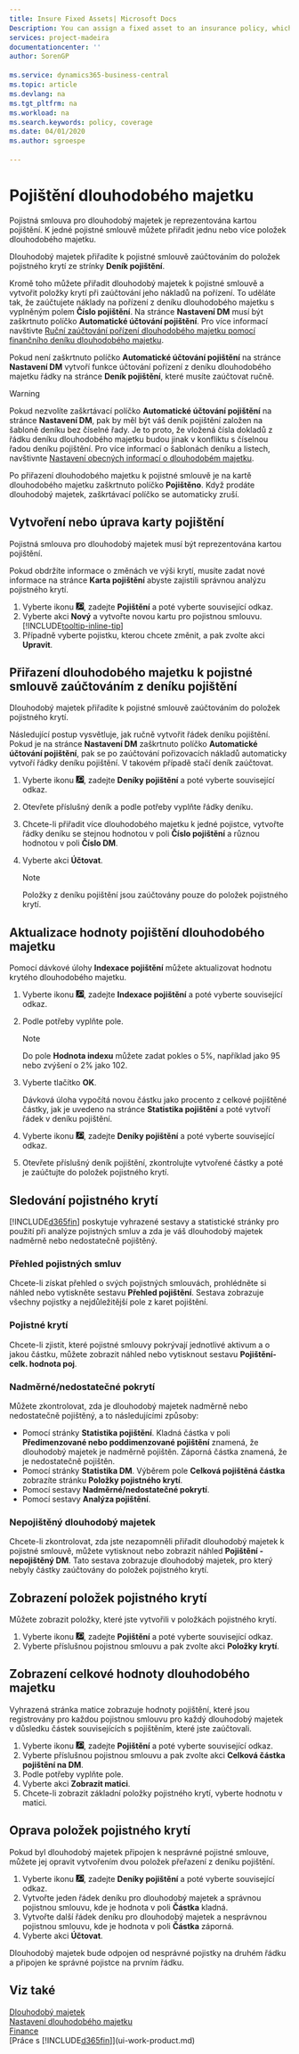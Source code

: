```yaml
---
title: Insure Fixed Assets| Microsoft Docs
Description: You can assign a fixed asset to an insurance policy, which is represented by an insurance card.
services: project-madeira
documentationcenter: ''
author: SorenGP

ms.service: dynamics365-business-central
ms.topic: article
ms.devlang: na
ms.tgt_pltfrm: na
ms.workload: na
ms.search.keywords: policy, coverage
ms.date: 04/01/2020
ms.author: sgroespe

---
```

# Pojištění dlouhodobého majetku
Pojistná smlouva pro dlouhodobý majetek je reprezentována kartou pojištění. K jedné pojistné smlouvě můžete přiřadit jednu nebo více položek dlouhodobého majetku.

Dlouhodobý majetek přiřadíte k pojistné smlouvě zaúčtováním do položek pojistného krytí ze strínky **Deník pojištění**.

Kromě toho můžete přiřadit dlouhodobý majetek k pojistné smlouvě a vytvořit položky krytí při zaúčtování jeho nákladů na pořízení. To uděláte tak, že zaúčtujete náklady na pořízení z deníku dlouhodobého majetku s vyplněným polem **Číslo pojištění**. Na stránce **Nastavení DM** musí být zaškrtnuto políčko **Automatické účtování pojištění**. Pro více informací navštivte [Ruční zaúčtování pořízení dlouhodobého majetku pomocí finančního deníku dlouhodobého majetku](fa-how-acquire.md#to-post-a-fixed-asset-acquisition-manually-with-the-fixed-asset-gl-journal).

Pokud není zaškrtnuto políčko **Automatické účtování pojištění** na stránce **Nastavení DM** vytvoří funkce účtování pořízení z deníku dlouhodobého majetku řádky na stránce **Deník pojištění**, které musíte zaúčtovat ručně.

> [!WARNING]
> Pokud nezvolíte zaškrtávací políčko **Automatické účtování pojištění** na stránce **Nastavení DM**, pak by měl být váš deník pojištění založen na šabloně deníku bez číselné řady. Je to proto, že vložená čísla dokladů z řádku deníku dlouhodobého majetku budou jinak v konfliktu s číselnou řadou deníku pojištění. Pro více informací o šablonách deníku a listech, navštivnte [Nastavení obecných informací o dlouhodobém majetku](fa-how-setup-general.md).

Po přiřazení dlouhodobého majetku k pojistné smlouvě je na kartě dlouhodobého majetku zaškrtnuto políčko **Pojištěno**. Když prodáte dlouhodobý majetek, zaškrtávací políčko se automaticky zruší.

## Vytvoření nebo úprava karty pojištění
Pojistná smlouva pro dlouhodobý majetek musí být reprezentována kartou pojištění.

Pokud obdržíte informace o změnách ve výši krytí, musíte zadat nové informace na stránce **Karta pojištění** abyste zajistili správnou analýzu pojistného krytí.

1. Vyberte ikonu ![Žárovky, která otevře funkci Řekněte mi](media/ui-search/search_small.png "Řekněte mi, co chcete dělat"), zadejte **Pojištění** a poté vyberte související odkaz.
2. Vyberte akci **Nový** a vytvořte novou kartu pro pojistnou smlouvu. [!INCLUDE[tooltip-inline-tip](includes/tooltip-inline-tip_md.md)]
3. Případně vyberte pojistku, kterou chcete změnit, a pak zvolte akci **Upravit**.

## Přiřazení dlouhodobého majetku k pojistné smlouvě zaúčtováním z deníku pojištění
Dlouhodobý majetek přiřadíte k pojistné smlouvě zaúčtováním do položek pojistného krytí.

Následující postup vysvětluje, jak ručně vytvořit řádek deníku pojištění. Pokud je na stránce **Nastavení DM** zaškrtnuto políčko **Automatické účtování pojištění**, pak se po zaúčtování pořizovacích nákladů automaticky vytvoří řádky deníku pojištění. V takovém případě stačí deník zaúčtovat.

1. Vyberte ikonu ![Žárovky, která otevře funkci Řekněte mi](media/ui-search/search_small.png "Řekněte mi, co chcete dělat"), zadejte **Deníky pojištění** a poté vyberte související odkaz.
2. Otevřete příslušný deník a podle potřeby vyplňte řádky deníku.
3. Chcete-li přiřadit více dlouhodobého majetku k jedné pojistce, vytvořte řádky deníku se stejnou hodnotou v poli **Číslo pojištění** a různou hodnotou v poli **Číslo DM**.
4. Vyberte akci **Účtovat**.

   > [!NOTE]
   > Položky z deníku pojištění jsou zaúčtovány pouze do položek pojistného krytí.

## Aktualizace hodnoty pojištění dlouhodobého majetku
Pomocí dávkové úlohy **Indexace pojištění** můžete aktualizovat hodnotu krytého dlouhodobého majetku.

1. Vyberte ikonu ![Žárovky, která otevře funkci Řekněte mi](media/ui-search/search_small.png "Řekněte mi, co chcete dělat"), zadejte **Indexace pojištění** a poté vyberte související odkaz.
2. Podle potřeby vyplňte pole.

   > [!NOTE]
   > Do pole **Hodnota indexu** můžete zadat pokles o 5%, například jako 95 nebo zvýšení o 2% jako 102.
3. Vyberte tlačítko **OK**.

   Dávková úloha vypočítá novou částku jako procento z celkové pojištěné částky, jak je uvedeno na stránce **Statistika pojištění** a poté vytvoří řádek v deníku pojištění.
4. Vyberte ikonu ![Žárovky, která otevře funkci Řekněte mi](media/ui-search/search_small.png "Řekněte mi, co chcete dělat"), zadejte **Deníky pojištění** a poté vyberte související odkaz.
5. Otevřete příslušný deník pojištění, zkontrolujte vytvořené částky a poté je zaúčtujte do položek pojistného krytí.

## Sledování pojistného krytí
[!INCLUDE[d365fin](includes/d365fin_md.md)] poskytuje vyhrazené sestavy a statistické stránky pro použití při analýze pojistných smluv a zda je váš dlouhodobý majetek nadměrně nebo nedostatečně pojištěný.

### Přehled pojistných smluv
Chcete-li získat přehled o svých pojistných smlouvách, prohlédněte si náhled nebo vytiskněte sestavu **Přehled pojištění**. Sestava zobrazuje všechny pojistky a nejdůležitější pole z karet pojištění.

### Pojistné krytí
Chcete-li zjistit, které pojistné smlouvy pokrývají jednotlivé aktivum a o jakou částku, můžete zobrazit náhled nebo vytisknout sestavu **Pojištění-celk. hodnota poj**.

### Nadměrné/nedostatečné pokrytí
Můžete zkontrolovat, zda je dlouhodobý majetek nadměrně nebo nedostatečně pojištěný, a to následujícími způsoby:

* Pomocí stránky **Statistika pojištění**. Kladná částka v poli **Předimenzované nebo poddimenzované pojištění** znamená, že dlouhodobý majetek je nadměrně pojištěn. Záporná částka znamená, že je nedostatečně pojištěn.
* Pomocí stránky **Statistika DM**. Výběrem pole **Celková pojištěná částka** zobrazíte stránku **Položky  pojistného krytí**.
* Pomocí sestavy **Nadměrné/nedostatečné pokrytí**.
* Pomocí sestavy **Analýza pojištění**.

### Nepojištěný dlouhodobý majetek
Chcete-li zkontrolovat, zda jste nezapomněli přiřadit dlouhodobý majetek k pojistné smlouvě, můžete vytisknout nebo zobrazit náhled **Pojištění - nepojištěný DM**. Tato sestava zobrazuje dlouhodobý majetek, pro který nebyly částky zaúčtovány do položek pojistného krytí.

## Zobrazení položek pojistného krytí
Můžete zobrazit položky, které jste vytvořili v položkách pojistného krytí.

1. Vyberte ikonu ![Žárovky, která otevře funkci Řekněte mi](media/ui-search/search_small.png "Řekněte mi, co chcete dělat"), zadejte **Pojištění** a poté vyberte související odkaz.
2. Vyberte příslušnou pojistnou smlouvu a pak zvolte akci **Položky krytí**.

## Zobrazení celkové hodnoty dlouhodobého majetku
Vyhrazená stránka matice zobrazuje hodnoty pojištění, které jsou registrovány pro každou pojistnou smlouvu pro každý dlouhodobý majetek v důsledku částek souvisejících s pojištěním, které jste zaúčtovali.

1. Vyberte ikonu ![Žárovky, která otevře funkci Řekněte mi](media/ui-search/search_small.png "Řekněte mi, co chcete dělat"), zadejte **Pojištění** a poté vyberte související odkaz.
2. Vyberte příslušnou pojistnou smlouvu a pak zvolte akci **Celková částka pojištění na DM**.
3. Podle potřeby vyplňte pole.
4. Vyberte akci **Zobrazit matici**.
5. Chcete-li zobrazit základní položky pojistného krytí, vyberte hodnotu v matici.

## Oprava položek pojistného krytí
Pokud byl dlouhodobý majetek připojen k nesprávné pojistné smlouve, můžete jej opravit vytvořením dvou položek přeřazení z deníku pojištění.

1. Vyberte ikonu ![Žárovky, která otevře funkci Řekněte mi](media/ui-search/search_small.png "Řekněte mi, co chcete dělat"), zadejte **Deníky pojištění** a poté vyberte související odkaz.
2. Vytvořte jeden řádek deníku pro dlouhodobý majetek a správnou pojistnou smlouvu, kde je hodnota v poli **Částka** kladná.
3. Vytvořte další řádek deníku pro dlouhodobý majetek a nesprávnou pojistnou smlouvu, kde je hodnota v poli **Částka** záporná.
4. Vyberte akci **Účtovat**.

Dlouhodobý majetek bude odpojen od nesprávné pojistky na druhém řádku a připojen ke správné pojistce na prvním řádku.

## Viz také
[Dlouhodobý majetek](fa-manage.md)  
[Nastavení dlouhodobého majetku](fa-setup.md)  
[Finance](finance.md)  
[Práce s [!INCLUDE[d365fin](includes/d365fin_md.md)]](ui-work-product.md)
